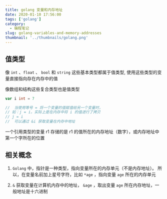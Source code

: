 ```yaml
---
title: golang 变量和内存地址
date: 2020-01-10 17:56:00
tags: ['golang']
category:
  - 编程笔记
slug: golang-variables-and-memory-addresses
thumbnail: '../thumbnails/golang.png'
---
```


## 值类型

像 `int` 、`float` 、 `bool` 和 `string` 这些基本类型都属于值类型, 使用这些类型的变量直接指向存在内存中的值

像数组和结构这些复合类型也是值类型

```go
var i int = 7

//  当使用等号 = 将一个变量的值赋值给另一个变量时，
// 如：j = i，实际上是在内存中将 i 的值进行了拷贝
// j = i
//  可以通过 &i 获取变量在内存中地址
```

一个引用类型的变量 r1 存储的是 r1 的值所在的内存地址（数字），或内存地址中第一个字所在的位置

## 相关概念

1. `Golang` 中，指针是一种类型，指向变量所在的内存单元（不是内存地址）。
   所以，在变量名前加上星号字符，比如 `*age` ，指向变量 `age` 所在的内存单元

2. `&` 获取变量在计算机内存中的地址， `&age` ，取出变量 `age` 所在内存地址，一般地址是十六进制
